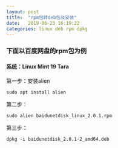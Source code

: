```yaml
---
layout: post
title:  "rpm包转deb包及安装"
date:   2019-06-23 16:19:22
categories: linux deb rpm dpkg
---
```


### 下面以百度网盘的rpm包为例

#### **系统**：Linux Mint 19 Tara

第一步：安装alien

   ```shell 
   sudo apt install alien
   ```    

第二步：

   ```shell
   sudo alien baidunetdisk_linux_2.0.1.rpm
   ```

第三步：

   ```shell
   dpkg -i baidunetdisk_2.0.1-2_amd64.deb
   ```
